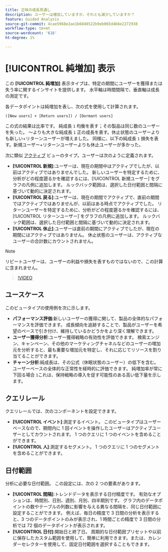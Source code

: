 ```yaml
---
title: 正味の成長見通し
description: ユーザーは増加していますか、それとも減少していますか？
feature: Guided Analysis
source-git-commit: 4cae5968e2ae1b6048522b9eb065d4b6e2272938
workflow-type: tm+mt
source-wordcount: '616'
ht-degree: 1%

---
```


# [!UICONTROL 純増加] 表示

この **[!UICONTROL 純増加]** 表示タイプは、特定の期間にユーザーを獲得または失う率に関するインサイトを提供します。 水平軸は時間間隔で、垂直軸は成長の測定です。

各データポイントは純増加を表し、次の式を使用して計算されます。

`([New users] + [Return users]) / [Dormant users]`

この式の結果は比率です。 純成長 `1` 均衡を表す；その製品は同じ数のユーザーを失った。 ～よりも大きな純成長 `1` 正の成長を表す。休止状態のユーザーよりも新しい+リターンユーザーが増えました。 同様に、以下の純成長 `1` 損失を表す。新規ユーザー+リターンユーザーよりも休止ユーザーが多かった。

次に類似 [アクティブ](active.md) ビューのタイプ。ユーザーは次のように定義されます。

* **[!UICONTROL 新規]**:ユーザーは、現在の期間中はアクティブでしたが、以前はアクティブではありませんでした。 新しいユーザーを特定するために、分析がどの程度遡るかを確認するには、[!UICONTROL 新規ユーザー]`をグラフの凡例に追加します。 ルックバック範囲は、選択した日付範囲と間隔に基づいて動的に決定されます。
* **[!UICONTROL 戻る]**:ユーザーは、現在の期間でアクティブで、直前の期間ではアクティブではありませんが、以前はある時点でアクティブでした。 リターンユーザーを特定するために、分析がどの程度遡るかを確認するには、[!UICONTROL リターンユーザー]`をグラフの凡例に追加します。 ルックバック範囲は、選択した日付範囲と間隔に基づいて動的に決定されます。
* **[!UICONTROL 休止]**:ユーザーは直前の期間にアクティブでしたが、現在の期間にはアクティブではありません。 休止状態のユーザーは、アクティブなユーザーの合計数にカウントされません。

>[!NOTE]
>
>リピートユーザーは、ユーザーの利益や損失を表すものではないので、この計算に含まれません。

>[!VIDEO](https://video.tv.adobe.com/v/3421664/?learn=on)

## ユースケース

このビュータイプの使用例を次に示します。

* **パフォーマンス評価**:新しいユーザーの獲得に関して、製品の全体的なパフォーマンスを評価できます。 成長傾向を追跡することで、製品がユーザーを希望のペースで引き付け、維持しているかどうかをより深く理解できます。
* **ユーザー獲得分析**:ユーザー獲得戦略の有効性を評価できます。 検索エンジン、キャンペーン、その他のマーケティングチャネルなどのユーザーの増加元を分析すると、最も重要な増加元を特定し、それに応じてリソースを割り当てることができます。
* **チャーン分析**:純成長は、その公式（休眠状態のユーザー）の低下を含む。 ユーザーベースの全体的な正常性を経時的に評価できます。 純増加率が常に下回る場合 `1`これは、保持戦略の導入を促す可能性のある高い低下量を示します。

## クエリレール

クエリレールでは、次のコンポーネントを設定できます。

* **[!UICONTROL イベント]**:測定するイベント。 このビュータイプはユーザーベースなので、期間内に 1 回イベントを操作したユーザーはアクティブユーザーとしてカウントされます。 1 つのクエリに 1 つのイベントを含めることができます。
* **[!UICONTROL 人]**:測定するセグメント。 1 つのクエリに 1 つのセグメントを含めることができます。

## 日付範囲

分析に必要な日付範囲。 この設定には、次の 2 つの要素があります。

* **[!UICONTROL 間隔]**:トレンドデータを表示する日付精度です。 有効なオプションは、時間別、日別、週別、月別、四半期別です。 グラフ内のデータポイントの数やテーブルの列数に影響を与える異なる間隔を、同じ日付範囲に設定することができます。 例えば、毎日の精度で 3 日間の分析を表示すると、3 つのデータポイントのみが表示され、1 時間ごとの精度で 3 日間の分析では 72 個のデータポイントが表示されます。
* **[!UICONTROL 日付]**:開始日と終了日。 周期的な日付範囲プリセットや以前に保存したカスタム範囲を使用して、簡単に利用できます。または、カレンダーセレクターを使用して、固定日付範囲を選択することもできます。
